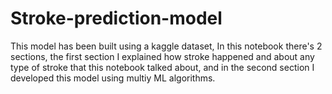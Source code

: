 # Stroke-prediction-model

This model has been built using a kaggle dataset, In this notebook there's 2 sections, the first section I explained how stroke happened and about 
any type of stroke that this notebook talked about, and in the second section I developed this model using multiy ML algorithms.
